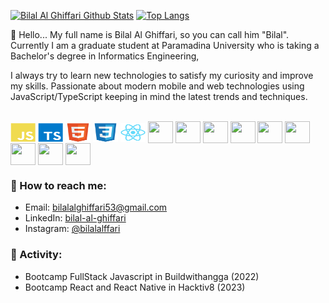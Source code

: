 [![Bilal Al Ghiffari Github Stats](https://github-readme-stats.vercel.app/api?username=Bilal-Ghiffari&count_private=true&theme=default&show_icons=true)](https://github.com/Bilal-Ghiffari)
[![Top Langs](https://github-readme-stats.vercel.app/api/top-langs/?username=Bilal-Ghiffari&layout=compact)](https://github.com/Bilal-Ghiffari)
<br>

👋  Hello... My full name is Bilal Al Ghiffari, so you can call him "Bilal". Currently I am a graduate student at Paramadina University who is taking a Bachelor's degree in Informatics 
    Engineering,

I always try to learn new technologies to satisfy my curiosity and improve my skills. Passionate about modern mobile and web technologies using JavaScript/TypeScript keeping in mind the latest trends and techniques.

<div style="display: inline_block"><br>
  <img align="center" alt="Rafa-Js" height="30" width="40" src="https://raw.githubusercontent.com/devicons/devicon/master/icons/javascript/javascript-plain.svg">
  <img align="center" alt="Rafa-Ts" height="30" width="40" src="https://raw.githubusercontent.com/devicons/devicon/master/icons/typescript/typescript-plain.svg">
  <img align="center" alt="Rafa-HTML" height="30" width="40" src="https://raw.githubusercontent.com/devicons/devicon/master/icons/html5/html5-original.svg">
  <img align="center" alt="Rafa-CSS" height="30" width="40" src="https://raw.githubusercontent.com/devicons/devicon/master/icons/css3/css3-original.svg">
  <img align="center" alt="Rafa-React" height="30" width="40" src="https://raw.githubusercontent.com/devicons/devicon/master/icons/react/react-original.svg">
  <img align="center" src="https://skillicons.dev/icons?i=nextjs" width="40" height="35">
  <img align="center" src="https://skillicons.dev/icons?i=redux" width="40" height="35">
  <img align="center" src="https://skillicons.dev/icons?i=tailwind" width="40" height="35">
  <img align="center" src="https://skillicons.dev/icons?i=bootstrap" width="40" height="35">
  <img align="center" src="https://skillicons.dev/icons?i=nodejs" width="40" height="35">
  <img align="center" src="https://skillicons.dev/icons?i=webpack" width="40" height="35">
  <img align="center" src="https://skillicons.dev/icons?i=mongodb" width="40" height="35">
  <img align="center" src="https://skillicons.dev/icons?i=mysql" width="40" height="35">
  <img align="center" src="https://skillicons.dev/icons?i=sequelize" width="40" height="35">
</div>


### 🚀 How to reach me:
- Email: [bilalalghiffari53@gmail.com](bilalalghiffari53@gmail.com)
- LinkedIn: [bilal-al-ghiffari](https://www.linkedin.com/in/bilal-al-ghiffari/)
- Instagram: [@bilalalffari](https://www.instagram.com/bilalalffari/)

### 🚀 Activity:
- Bootcamp FullStack Javascript in Buildwithangga (2022)
- Bootcamp React and React Native in Hacktiv8 (2023)
